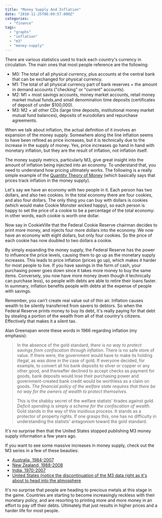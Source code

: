 ```yaml
---
title: "Money Supply And Inflation"
date: "2010-11-25T06:09:57.000Z"
categories: 
  - "finance"
tags: 
  - "graphs"
  - "inflation"
  - "m3"
  - "money-supply"
---
```


There are various statistics used to track each country's currency in circulation. The main ones that most people reference are the following:

- M0: The total of all physical currency, plus accounts at the central bank that can be exchanged for physical currency.
- M1: The total of all physical currency part of bank reserves + the amount in demand accounts ("checking" or "current" accounts).
- M2: M1 + most savings accounts, money market accounts, retail money market mutual funds,and small denomination time deposits (certificates of deposit of under $100,000).
- M3: M2 + all other CDs (large time deposits, institutional money market mutual fund balances), deposits of eurodollars and repurchase agreements.

When we talk about inflation, the actual definition of it involves an expansion of the money supply. Somewhere along the line inflation seems to have been refined as price increases, but it is technically due to the increase in the supply of money. Yes, price increases go hand in hand with monetary inflation, but they are the result of inflation, not inflation itself.

The money supply metrics, particularly M3, give great insight into the amount of inflation being injected into an economy. To understand that, you need to understand how pricing ultimately works. The following is a really simple example of the [Quantity Theory of Money](http://en.wikipedia.org/wiki/Quantity_theory_of_money) (which basically says that prices track inflation in the money supply).

Let's say we have an economy with two people in it. Each person has two dollars, and also two cookies. In the total economy there are four cookies, and also four dollars. The only thing you can buy with dollars is cookies (which would make Cookie Monster wicked happy), so each person is happy to set the price of a cookie to be a percentage of the total economy: in other words, each cookie is worth one dollar.

Now say in CookieVille that the Federal Cookie Reserve chairman decides to print more money, and injects four more dollars into the economy. We now have an economy with eight dollars, but only four cookies. So the price of each cookie has now doubled to two dollars a cookie.

By simply expanding the money supply, the Federal Reserve has the power to influence the price levels, causing them to go up as the monetary supply increases. This leads to price inflation (prices go up), which makes it harder for most people to live. If you have savings in the form of cash, your purchasing power goes down since it takes more money to buy the same items. Conversely, you now have more money (even though it technically can purchase less), so people with debts are able to retire their loans faster. In summary, inflation benefits people with debts at the expense of people with savings.

Remember, you can't create real value out of thin air. Inflation causes wealth to be silently transferred from savers to debtors. So when the Federal Reserve prints money to buy its debt, it's really paying for that debt by stealing a portion of the wealth from all of that country's citizens. Effectively that makes it a silent tax.

Alan Greenspan wrote these words in 1966 regarding inflation (my emphasis):

> In the absence of the gold standard, _there is no way to protect savings from confiscation through inflation_. There is no safe store of value. If there were, the government would have to make its holding illegal, as was done in the case of gold. If everyone decided, for example, to convert all his bank deposits to silver or copper or any other good, and thereafter declined to accept checks as payment for goods, bank deposits would lose their purchasing power and government-created bank credit would be worthless as a claim on goods. _The financial policy of the welfare state requires that there be no way for the owners of wealth to protect themselves._
> 
> This is the shabby secret of the welfare statists' tirades against gold. _Deficit spending is simply a scheme for the confiscation of wealth_. Gold stands in the way of this insidious process. It stands as a protector of property rights. If one grasps this, one has no difficulty in understanding the statists' antagonism toward the gold standard.

It's no surprise then that the United States stopped publishing M3 money supply information a few years ago.

If you want to see some massive increases in money supply, check out the M3 series in a few of these beauties:

- [Australia, 1984-2007](http://en.wikipedia.org/wiki/File:Money_supply_of_Australia_1984-2007.jpg)
- [New Zealand, 1988-2008](http://en.wikipedia.org/wiki/File:New_zealand_money_supply_1988-2008.jpg)
- [India, 1970-2007](http://en.wikipedia.org/wiki/File:Components_of_the_money_supply_of_india_1970-2007.gif)
- [United States (notice the discontinuation of the M3 data right as it's about to head into the atmosphere](http://en.wikipedia.org/wiki/File:Components_of_the_United_States_money_supply2.svg)

It's no surprise that people are heading to precious metals at this stage in the game. Countries are starting to become increasingly reckless with their monetary policy, and are resorting to printing more and more money in an effort to pay off their debts. Ultimately that just results in higher prices and a harder life for most people.
